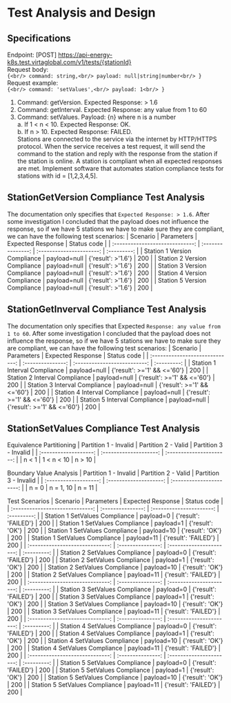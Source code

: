 # Test Analysis and Design
## Specifications
Endpoint: [POST] https://api-energy-k8s.test.virtaglobal.com/v1/tests/{stationId}<br/>
Request body:<br/>
`{<br/>
    command: string,<br/>
    payload: null|string|number<br/>
}`<br/>
Request example:<br/>
`{<br/>
    command: 'setValues',<br/>
    payload: 1<br/>
}`<br/>
1. Command: getVersion. Expected Response: > 1.6<br/>
2. Command: getInterval. Expected Response: any value from 1 to 60<br/>
3. Command: setValues. Payload: {n} where n is a number<br/>
    a. If 1 < n < 10. Expected Response: OK.<br/>
    b. If n > 10. Expected Response: FAILED.<br/>
Stations are connected to the service via the internet by HTTP/HTTPS protocol. When
the service receives a test request, it will send the command to the station and reply
with the response from the station if the station is online. A station is compliant when all
expected responses are met. Implement software that automates station compliance
tests for stations with id = [1,2,3,4,5].
## StationGetVersion Compliance Test Analysis
The documentation only specifies that `Expected Response: > 1.6`.
After some investigation I concluded that the payload does not influence the response,
so if we have 5 stations we have to make sure they are compliant, we can have the following test scenarios:
| Scenario                        | Parameters        | Expected Response        | Status code |
| :-----------------------------: | :---------------: | :----------------------: | :---------: |
| Station 1 Version Compliance    | payload=null      | {'result': >'1.6'}       | 200         |
| Station 2 Version Compliance    | payload=null      | {'result': >'1.6'}       | 200         |
| Station 3 Version Compliance    | payload=null      | {'result': >'1.6'}       | 200         |
| Station 4 Version Compliance    | payload=null      | {'result': >'1.6'}       | 200         |
| Station 5 Version Compliance    | payload=null      | {'result': >'1.6'}       | 200         |

## StationGetInverval Compliance Test Analysis
The documentation only specifies that Expected `Response: any value from 1 to 60`.
After some investigation I concluded that the payload does not influence the response,
so if we have 5 stations we have to make sure they are compliant, we can have the following test scenarios:
| Scenario                        | Parameters        | Expected Response            | Status code |
| :-----------------------------: | :---------------: | :--------------------------: | :---------: |
| Station 1 Interval Compliance   | payload=null      | {'result': >='1' && <='60'}  | 200         |
| Station 2 Interval Compliance   | payload=null      | {'result': >='1' && <='60'}  | 200         |
| Station 3 Interval Compliance   | payload=null      | {'result': >='1' && <='60'}  | 200         |
| Station 4 Interval Compliance   | payload=null      | {'result': >='1' && <='60'}  | 200         |
| Station 5 Interval Compliance   | payload=null      | {'result': >='1' && <='60'}  | 200         |

## StationSetValues Compliance Test Analysis
Equivalence Partitioning
| Partition 1 - Invalid | Partition 2 - Valid    | Partition 3 - Invalid    |
| :-------------------: | :--------------------: | :----------------------: |
| n < 1                 | 1 < n < 10             | n > 10                   |

Boundary Value Analysis
| Partition 1 - Invalid | Partition 2 - Valid    | Partition 3 - Invalid    |
| :-------------------: | :--------------------: | :----------------------: |
| n = 0                 | n = 1, 10              | n = 11                   |

Test Scenarios
| Scenario                        | Parameters        | Expected Response        | Status code |
| :-----------------------------: | :---------------: | :----------------------: | :---------: |
| Station 1 SetValues Compliance  | payload=0         | {'result': 'FAILED'}     | 200         |
| Station 1 SetValues Compliance  | payload=1         | {'result': 'OK'}         | 200         |
| Station 1 SetValues Compliance  | payload=10        | {'result': 'OK'}         | 200         |
| Station 1 SetValues Compliance  | payload=11        | {'result': 'FAILED'}     | 200         |
| :-----------------------------: | :---------------: | :----------------------: | :---------: |
| Station 2 SetValues Compliance  | payload=0         | {'result': 'FAILED'}     | 200         |
| Station 2 SetValues Compliance  | payload=1         | {'result': 'OK'}         | 200         |
| Station 2 SetValues Compliance  | payload=10        | {'result': 'OK'}         | 200         |
| Station 2 SetValues Compliance  | payload=11        | {'result': 'FAILED'}     | 200         |
| :-----------------------------: | :---------------: | :----------------------: | :---------: |
| Station 3 SetValues Compliance  | payload=0         | {'result': 'FAILED'}     | 200         |
| Station 3 SetValues Compliance  | payload=1         | {'result': 'OK'}         | 200         |
| Station 3 SetValues Compliance  | payload=10        | {'result': 'OK'}         | 200         |
| Station 3 SetValues Compliance  | payload=11        | {'result': 'FAILED'}     | 200         |
| :-----------------------------: | :---------------: | :----------------------: | :---------: |
| Station 4 SetValues Compliance  | payload=0         | {'result': 'FAILED'}     | 200         |
| Station 4 SetValues Compliance  | payload=1         | {'result': 'OK'}         | 200         |
| Station 4 SetValues Compliance  | payload=10        | {'result': 'OK'}         | 200         |
| Station 4 SetValues Compliance  | payload=11        | {'result': 'FAILED'}     | 200         |
| :-----------------------------: | :---------------: | :----------------------: | :---------: |
| Station 5 SetValues Compliance  | payload=0         | {'result': 'FAILED'}     | 200         |
| Station 5 SetValues Compliance  | payload=1         | {'result': 'OK'}         | 200         |
| Station 5 SetValues Compliance  | payload=10        | {'result': 'OK'}         | 200         |
| Station 5 SetValues Compliance  | payload=11        | {'result': 'FAILED'}     | 200         |